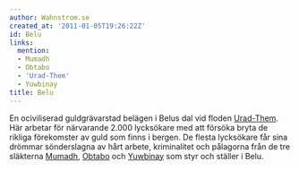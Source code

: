 ```yaml
---
author: Wahnstrom.se
created_at: '2011-01-05T19:26:22Z'
id: Belu
links:
  mention:
  - Mumadh
  - Obtabo
  - 'Urad-Them'
  - Yuwbinay
title: Belu
---
```


En ociviliserad guldgrävarstad belägen i Belus dal vid floden [Urad-Them]. Här arbetar för
närvarande 2.000 lycksökare med att försöka bryta de rikliga förekomster av guld som finns i bergen.
De flesta lycksökare får sina drömmar sönderslagna av hårt arbete, kriminalitet och pålagorna från
de tre släkterna [Mumadh], [Obtabo] och [Yuwbinay] som styr och ställer i Belu.

  [Urad-Them]: Urad-Them
  [Mumadh]: Mumadh
  [Obtabo]: Obtabo
  [Yuwbinay]: Yuwbinay